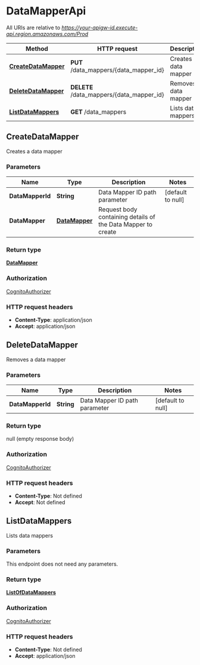 # DataMapperApi

All URIs are relative to *https://your-apigw-id.execute-api.region.amazonaws.com/Prod*

Method | HTTP request | Description
------------- | ------------- | -------------
[**CreateDataMapper**](DataMapperApi.md#createdatamapper) | **PUT** /data_mappers/{data_mapper_id} | Creates a data mapper
[**DeleteDataMapper**](DataMapperApi.md#deletedatamapper) | **DELETE** /data_mappers/{data_mapper_id} | Removes a data mapper
[**ListDataMappers**](DataMapperApi.md#listdatamappers) | **GET** /data_mappers | Lists data mappers


<a name="createdatamapper"></a>
## **CreateDataMapper**

Creates a data mapper

### Parameters

Name | Type | Description  | Notes
------------- | ------------- | ------------- | -------------
 **DataMapperId** | **String**| Data Mapper ID path parameter | [default to null]
 **DataMapper** | [**DataMapper**](../Models/DataMapper.md)| Request body containing details of the Data Mapper to create |

### Return type

[**DataMapper**](../Models/DataMapper.md)

### Authorization

[CognitoAuthorizer](../README.md#CognitoAuthorizer)

### HTTP request headers

- **Content-Type**: application/json
- **Accept**: application/json

<a name="deletedatamapper"></a>
## **DeleteDataMapper**

Removes a data mapper

### Parameters

Name | Type | Description  | Notes
------------- | ------------- | ------------- | -------------
 **DataMapperId** | **String**| Data Mapper ID path parameter | [default to null]

### Return type

null (empty response body)

### Authorization

[CognitoAuthorizer](../README.md#CognitoAuthorizer)

### HTTP request headers

- **Content-Type**: Not defined
- **Accept**: Not defined

<a name="listdatamappers"></a>
## **ListDataMappers**

Lists data mappers

### Parameters
This endpoint does not need any parameters.

### Return type

[**ListOfDataMappers**](../Models/ListOfDataMappers.md)

### Authorization

[CognitoAuthorizer](../README.md#CognitoAuthorizer)

### HTTP request headers

- **Content-Type**: Not defined
- **Accept**: application/json

